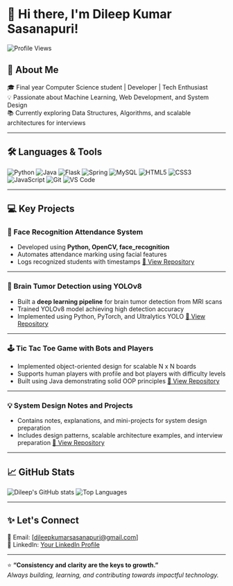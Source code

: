 # 👋 Hi there, I'm Dileep Kumar Sasanapuri!

![Profile Views](https://komarev.com/ghpvc/?username=dileepkumarsasanapuri&style=flat-square)

## 🚀 About Me
🎓 Final year Computer Science student | Developer | Tech Enthusiast  
💡 Passionate about Machine Learning, Web Development, and System Design  
📚 Currently exploring Data Structures, Algorithms, and scalable architectures for interviews

---

## 🛠️ Languages & Tools
![Python](https://img.shields.io/badge/-Python-3776AB?style=flat&logo=python&logoColor=white)
![Java](https://img.shields.io/badge/-Java-007396?style=flat&logo=java&logoColor=white)
![Flask](https://img.shields.io/badge/-Flask-000000?style=flat&logo=flask)
![Spring](https://img.shields.io/badge/-Spring%20Boot-6DB33F?style=flat&logo=spring-boot&logoColor=white)
![MySQL](https://img.shields.io/badge/-MySQL-4479A1?style=flat&logo=mysql&logoColor=white)
![HTML5](https://img.shields.io/badge/-HTML5-E34F26?style=flat&logo=html5&logoColor=white)
![CSS3](https://img.shields.io/badge/-CSS3-1572B6?style=flat&logo=css3&logoColor=white)
![JavaScript](https://img.shields.io/badge/-JavaScript-F7DF1E?style=flat&logo=javascript&logoColor=black)
![Git](https://img.shields.io/badge/-Git-F05032?style=flat&logo=git&logoColor=white)
![VS Code](https://img.shields.io/badge/-VS%20Code-007ACC?style=flat&logo=visual-studio-code&logoColor=white)

---

## 💻 Key Projects

### 🔬 Face Recognition Attendance System
- Developed using **Python, OpenCV, face_recognition**
- Automates attendance marking using facial features
- Logs recognized students with timestamps
[🔗 View Repository](https://github.com/dileepkumarsasanapuri/Face_Recognition_Attendance)

---

### 🧠 Brain Tumor Detection using YOLOv8
- Built a **deep learning pipeline** for brain tumor detection from MRI scans
- Trained YOLOv8 model achieving high detection accuracy
- Implemented using Python, PyTorch, and Ultralytics YOLO
[🔗 View Repository](https://github.com/dileepkumarsasanapuri/Brain_Tumor_Detection_YOLOv8)

---

### 🕹️ Tic Tac Toe Game with Bots and Players
- Implemented object-oriented design for scalable N x N boards
- Supports human players with profile and bot players with difficulty levels
- Built using Java demonstrating solid OOP principles
[🔗 View Repository](https://github.com/dileepkumarsasanapuri/TicTacToe_NxN)

---

### 💡 System Design Notes and Projects
- Contains notes, explanations, and mini-projects for system design preparation
- Includes design patterns, scalable architecture examples, and interview preparation
[🔗 View Repository](https://github.com/dileepkumarsasanapuri/System_Design_Notes)

---

## 📈 GitHub Stats

![Dileep's GitHub stats](https://github-readme-stats.vercel.app/api?username=dileepkumarsasanapuri&show_icons=true&theme=radical)
![Top Languages](https://github-readme-stats.vercel.app/api/top-langs/?username=dileepkumarsasanapuri&layout=compact&theme=radical)

---

## ✨ Let's Connect
📧 Email: [dileepkumarsasanapuri@gmail.com]  
💼 LinkedIn: [Your LinkedIn Profile](https://www.linkedin.com/in/dileep-kumar-65933825b/)  


---

⭐️ **“Consistency and clarity are the keys to growth.”**  
*Always building, learning, and contributing towards impactful technology.*

